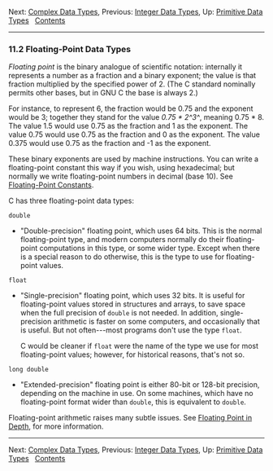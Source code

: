 Next: [Complex Data Types](Complex-Data-Types.md), Previous: [Integer
Data Types](Integer-Types.md), Up: [Primitive Data
Types](Primitive-Types.md)  
[Contents](index.md#SEC_Contents "Table of contents")  

------------------------------------------------------------------------


### 11.2 Floating-Point Data Types 


*Floating point* is the binary analogue of scientific notation:
internally it represents a number as a fraction and a binary exponent;
the value is that fraction multiplied by the specified power of 2. (The
C standard nominally permits other bases, but in GNU C the base is
always 2.)

For instance, to represent 6, the fraction would be 0.75 and the
exponent would be 3; together they stand for the value *0.75 \* 2^3^*,
meaning 0.75 \* 8. The value 1.5 would use 0.75 as the fraction and 1 as
the exponent. The value 0.75 would use 0.75 as the fraction and 0 as the
exponent. The value 0.375 would use 0.75 as the fraction and -1 as the
exponent.

These binary exponents are used by machine instructions. You can write a
floating-point constant this way if you wish, using hexadecimal; but
normally we write floating-point numbers in decimal (base 10). See
[Floating-Point Constants](Floating-Constants.md).

C has three floating-point data types:

`double`

-   "Double-precision" floating point, which uses 64 bits. This is the
    normal floating-point type, and modern computers normally do their
    floating-point computations in this type, or some wider type. Except
    when there is a special reason to do otherwise, this is the type to
    use for floating-point values.

`float`

-   "Single-precision" floating point, which uses 32 bits. It is useful
    for floating-point values stored in structures and arrays, to save
    space when the full precision of `double` is not needed. In
    addition, single-precision arithmetic is faster on some computers,
    and occasionally that is useful. But not often---most programs don't
    use the type `float`.

    C would be cleaner if `float` were the name of the type we use for
    most floating-point values; however, for historical reasons, that's
    not so.

`long double`

-   "Extended-precision" floating point is either 80-bit or 128-bit
    precision, depending on the machine in use. On some machines, which
    have no floating-point format wider than `double`, this is
    equivalent to `double`.

Floating-point arithmetic raises many subtle issues. See [Floating Point
in Depth](Floating-Point-in-Depth.md), for more information.

------------------------------------------------------------------------

Next: [Complex Data Types](Complex-Data-Types.md), Previous: [Integer
Data Types](Integer-Types.md), Up: [Primitive Data
Types](Primitive-Types.md)  
[Contents](index.md#SEC_Contents "Table of contents")  

